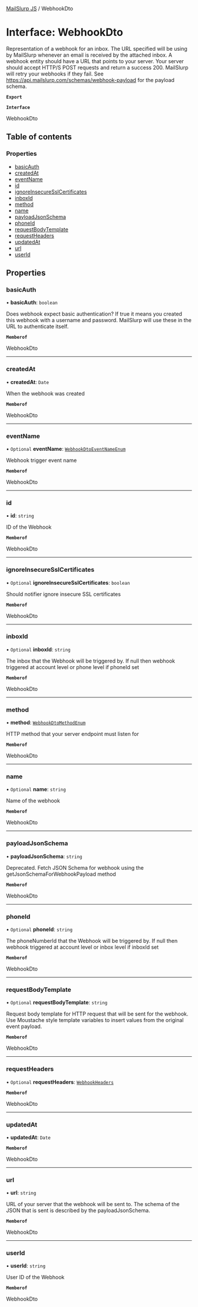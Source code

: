 [MailSlurp JS](../README.md) / WebhookDto

# Interface: WebhookDto

Representation of a webhook for an inbox. The URL specified will be using by MailSlurp whenever an email is received by the attached inbox. A webhook entity should have a URL that points to your server. Your server should accept HTTP/S POST requests and return a success 200. MailSlurp will retry your webhooks if they fail. See https://api.mailslurp.com/schemas/webhook-payload for the payload schema.

**`Export`**

**`Interface`**

WebhookDto

## Table of contents

### Properties

- [basicAuth](WebhookDto.md#basicauth)
- [createdAt](WebhookDto.md#createdat)
- [eventName](WebhookDto.md#eventname)
- [id](WebhookDto.md#id)
- [ignoreInsecureSslCertificates](WebhookDto.md#ignoreinsecuresslcertificates)
- [inboxId](WebhookDto.md#inboxid)
- [method](WebhookDto.md#method)
- [name](WebhookDto.md#name)
- [payloadJsonSchema](WebhookDto.md#payloadjsonschema)
- [phoneId](WebhookDto.md#phoneid)
- [requestBodyTemplate](WebhookDto.md#requestbodytemplate)
- [requestHeaders](WebhookDto.md#requestheaders)
- [updatedAt](WebhookDto.md#updatedat)
- [url](WebhookDto.md#url)
- [userId](WebhookDto.md#userid)

## Properties

### basicAuth

• **basicAuth**: `boolean`

Does webhook expect basic authentication? If true it means you created this webhook with a username and password. MailSlurp will use these in the URL to authenticate itself.

**`Memberof`**

WebhookDto

___

### createdAt

• **createdAt**: `Date`

When the webhook was created

**`Memberof`**

WebhookDto

___

### eventName

• `Optional` **eventName**: [`WebhookDtoEventNameEnum`](../enums/WebhookDtoEventNameEnum.md)

Webhook trigger event name

**`Memberof`**

WebhookDto

___

### id

• **id**: `string`

ID of the Webhook

**`Memberof`**

WebhookDto

___

### ignoreInsecureSslCertificates

• `Optional` **ignoreInsecureSslCertificates**: `boolean`

Should notifier ignore insecure SSL certificates

**`Memberof`**

WebhookDto

___

### inboxId

• `Optional` **inboxId**: `string`

The inbox that the Webhook will be triggered by. If null then webhook triggered at account level or phone level if phoneId set

**`Memberof`**

WebhookDto

___

### method

• **method**: [`WebhookDtoMethodEnum`](../enums/WebhookDtoMethodEnum.md)

HTTP method that your server endpoint must listen for

**`Memberof`**

WebhookDto

___

### name

• `Optional` **name**: `string`

Name of the webhook

**`Memberof`**

WebhookDto

___

### payloadJsonSchema

• **payloadJsonSchema**: `string`

Deprecated. Fetch JSON Schema for webhook using the getJsonSchemaForWebhookPayload method

**`Memberof`**

WebhookDto

___

### phoneId

• `Optional` **phoneId**: `string`

The phoneNumberId that the Webhook will be triggered by. If null then webhook triggered at account level or inbox level if inboxId set

**`Memberof`**

WebhookDto

___

### requestBodyTemplate

• `Optional` **requestBodyTemplate**: `string`

Request body template for HTTP request that will be sent for the webhook. Use Moustache style template variables to insert values from the original event payload.

**`Memberof`**

WebhookDto

___

### requestHeaders

• `Optional` **requestHeaders**: [`WebhookHeaders`](WebhookHeaders.md)

**`Memberof`**

WebhookDto

___

### updatedAt

• **updatedAt**: `Date`

**`Memberof`**

WebhookDto

___

### url

• **url**: `string`

URL of your server that the webhook will be sent to. The schema of the JSON that is sent is described by the payloadJsonSchema.

**`Memberof`**

WebhookDto

___

### userId

• **userId**: `string`

User ID of the Webhook

**`Memberof`**

WebhookDto
